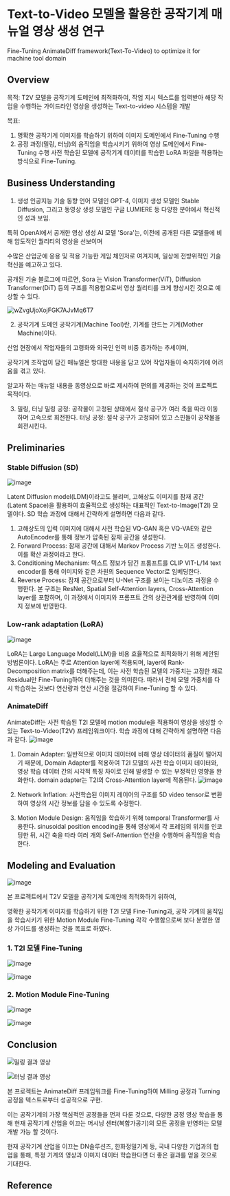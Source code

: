 # Text-to-Video 모델을 활용한 공작기계 매뉴얼 영상 생성 연구
Fine-Tuning AnimateDiff framework(Text-To-Video) to optimize it for machine tool domain

## Overview
목적: 
T2V 모델을 공작기계 도메인에 최적화하여, 작업 지시 텍스트를 입력받아 해당 작업을 수행하는 가이드라인 영상을 생성하는 Text-to-video 시스템을 개발

목표:
1. 명확한 공작기계 이미지를 학습하기 위하여 이미지 도메인에서 Fine-Tuning 수행
2. 공정 과정(밀링, 터닝)의 움직임을 학습시키기 위하여 영상 도메인에서 Fine-Tuning 수행
사전 학습된 모델에 공작기계 데이터를 학습한 LoRA 파일을 적용하는 방식으로 Fine-Tuning.

## Business Understanding
1. 생성 인공지능 기술 동향
언어 모델인 GPT-4, 이미지 생성 모델인 Stable Diffusion, 그리고 동영상 생성 모델인 구글 LUMIERE 등 다양한 분야에서 혁신적인 성과 보임.

특히 OpenAI에서 공개한 영상 생성 AI 모델 'Sora'는, 이전에 공개된 다른 모델들에 비해 압도적인 퀄리티의 영상을 선보이며

수많은 산업군에 응용 및 적용 가능한 게임 체인저로 여겨지며, 일상에 전방위적인 기술 혁신을 예고하고 있다.

공개된 기술 블로그에 따르면, Sora 는 Vision Transformer(ViT), Diffusion Transformer(DiT) 등의 구조를 적용함으로써 영상 퀄리티를 크게 향상시킨 것으로 예상할 수 있다.

![wZvgUjoXojFGK7AJvMq6T7](https://github.com/kosonkh7/T2V-Machine-tool-Fine-Tuning/assets/83086978/d952c6d9-5812-4b8e-880b-8db87e9e5f68)


2. 공작기계 도메인
공작기계(Machine Tool)란, 기계를 만드는 기계(Mother Machine)이다.

산업 현장에서 작업자들의 고령화와 외국인 인력 비중 증가하는 추세이며, 

공작기계 조작법이 담긴 매뉴얼은 방대한 내용을 담고 있어 작업자들이 숙지하기에 어려움을 겪고 있다.

알고자 하는 매뉴얼 내용을 동영상으로 바로 제시하여 편의를 제공하는 것이 프로젝트 목적이다.

3. 밀링, 터닝
밀링 공정: 공작물이 고정된 상태에서 절삭 공구가 여러 축을 따라 이동하며 고속으로 회전한다.
터닝 공정: 절삭 공구가 고정되어 있고 스핀들이 공작물을 회전시킨다.


## Preliminaries
### Stable Diffusion (SD)
![image](https://github.com/kosonkh7/T2V-Machine-tool-Fine-Tuning/assets/83086978/7f5c5b16-6b8f-4c4f-8b8f-5b8b20346989)

Latent Diffusion model(LDM)이라고도 불리며, 고해상도 이미지를 잠재 공간(Latent Space)을 활용하여 효율적으로 생성하는 대표적인 Text-to-Image(T2I) 모델이다. SD 학습 과정에 대해서 간략하게 설명하면 다음과 같다.

1. 고해상도의 입력 이미지에 대해서 사전 학습된 VQ-GAN 혹은 VQ-VAE와 같은 AutoEncoder를 통해 정보가 압축된 잠재 공간을 생성한다.
2. Forward Process: 잠재 공간에 대해서 Markov Process 기반 노이즈 생성한다. 이를 확산 과정이라고 한다.
3. Conditioning Mechanism: 텍스트 정보가 담긴 프롬프트를 CLIP VIT-L/14 text encoder를 통해 이미지와 같은 차원의 Sequence Vector로 임베딩한다.
4. Reverse Process: 잠재 공간으로부터 U-Net 구조를 보이는 디노이즈 과정을 수행한다. 본 구조는 ResNet, Spatial Self-Attention layers, Cross-Attention layer를 포함하며, 이 과정에서 이미지와 프롬프트 간의 상관관계를 반영하여 이미지 정보에 반영한다.

### Low-rank adaptation (LoRA)
![image](https://github.com/kosonkh7/T2V-Machine-tool-Fine-Tuning/assets/83086978/b76c0f6d-84d0-4cb3-97d2-2f7f16769d70)

LoRA는 Large Language Model(LLM)을 비용 효율적으로 최적화하기 위해 제안된 방법론이다. 
LoRA는 주로 Attention layer에 적용되며, layer에 Rank-Decomposition matrix를 더해주는데, 이는 사전 학습된 모델의 가중치는 고정한 채로 Residual만 Fine-Tuning하여 더해주는 것을 의미한다. 
따라서 전체 모델 가중치를 다시 학습하는 것보다 연산량과 연산 시간을 절감하여 Fine-Tuning 할 수 있다.

### AnimateDiff
AnimateDiff는 사전 학습된 T2I 모델에 motion module을 적용하여 영상을 생성할 수 있는 Text-to-Video(T2V) 프레임워크이다. 학습 과정에 대해 간략하게 설명하면 다음과 같다.
![image](https://github.com/kosonkh7/T2V-Machine-tool-Fine-Tuning/assets/83086978/355ba493-c2cb-4b97-bcee-8dc028271683)

1. Domain Adapter: 일반적으로 이미지 데이터에 비해 영상 데이터의 품질이 떨어지기 때문에, Domain Adapter를 적용하여 T2I 모델의 사전 학습 이미지 데이터와, 영상 학습 데이터 간의 시각적 특징 차이로 인해 발생할 수 있는 부정적인 영향을 완화한다. domain adapter는 T2I의 Cross-Attention layer에 적용된다. 
 ![image](https://github.com/kosonkh7/T2V-Machine-tool-Fine-Tuning/assets/83086978/03d47f95-94f4-4c21-9ece-c85fa3c511c6)

2. Network Inflation: 사전학습된 이미지 레이어의 구조를 5D video tensor로 변환하여 영상의 시간 정보를 담을 수 있도록 수정한다.
3. Motion Module Design: 움직임을 학습하기 위해 temporal Transformer를 사용한다. sinusoidal position encoding을 통해 영상에서 각 프레임의 위치를 인코딩한 뒤, 시간 축을 따라 여러 개의 Self-Attention 연산을 수행하며 움직임을 학습한다.


## Modeling and Evaluation
![image](https://github.com/kosonkh7/T2V-Machine-tool-Fine-Tuning/assets/83086978/b9a64368-f671-4a1b-8b17-de5ac8fdf74f)

본 프로젝트에서 T2V 모델을 공작기계 도메인에 최적화하기 위하여, 

명확한 공작기계 이미지를 학습하기 위한 T2I 모델 Fine-Tuning과, 공작 기계의 움직임을 학습시키기 위한 Motion Module Fine-Tuning 각각 수행함으로써 보다 분명한 영상 가이드를 생성하는 것을 목표로 하였다.

### 1. T2I 모델 Fine-Tuning
![image](https://github.com/kosonkh7/T2V-Machine-tool-Fine-Tuning/assets/83086978/0f9ecddf-1971-4b29-91d5-2ccef8131e90)

![image](https://github.com/kosonkh7/T2V-Machine-tool-Fine-Tuning/assets/83086978/97d0666b-a76f-42d3-8741-390edc0fea34)

### 2. Motion Module Fine-Tuning

![image](https://github.com/kosonkh7/T2V-Machine-tool-Fine-Tuning/assets/83086978/bcf5c6ff-d6e8-44e3-8acf-a775206bda05)

![image](https://github.com/kosonkh7/T2V-Machine-tool-Fine-Tuning/assets/83086978/b7544d9d-2878-4bf0-b436-e3bc0c988ba4)


## Conclusion

![밀링 결과 영상](https://github.com/kosonkh7/T2V-Machine-tool-Fine-Tuning/assets/83086978/381717fe-d4c6-4258-bd0b-953913e674ad)

![터닝 결과 영상](https://github.com/kosonkh7/T2V-Machine-tool-Fine-Tuning/assets/83086978/4d9839f5-f955-40f8-a5af-24fce3012004)

본 프로젝트는 AnimateDiff 프레임워크를 Fine-Tuning하여 Milling 공정과 Turning 공정을 텍스트로부터 성공적으로 구현.

이는 공작기계의 가장 핵심적인 공정들을 먼저 다룬 것으로, 다양한 공정 영상 학습을 통해 현재 공작기계 산업을 이끄는 머시닝 센터(복합가공기)의 모든 공정을 반영하는 모델 개발 가능 할 것이다.

현재 공작기계 산업을 이끄는 DN솔루션즈, 한화정밀기계 등, 국내 다양한 기업과의 협업을 통해, 특정 기계의 영상과 이미지 데이터 학습한다면 더 좋은 결과를 얻을 것으로 기대한다.


## Reference
